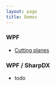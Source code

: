 ```yaml
---
layout: page
title: Demos
---
```


### WPF

- [Cutting planes](wpf/cutting-planes)

### WPF / SharpDX

- todo